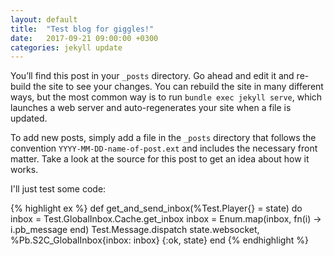 ```yaml
---
layout: default
title:  "Test blog for giggles!"
date:   2017-09-21 09:00:00 +0300
categories: jekyll update
---
```


You’ll find this post in your `_posts` directory. Go ahead and edit it and re-build the site to see your changes. You can rebuild the site in many different ways, but the most common way is to run `bundle exec jekyll serve`, which launches a web server and auto-regenerates your site when a file is updated.

To add new posts, simply add a file in the `_posts` directory that follows the convention `YYYY-MM-DD-name-of-post.ext` and includes the necessary front matter. Take a look at the source for this post to get an idea about how it works.

I'll just test some code:

{% highlight ex %}
def get_and_send_inbox(%Test.Player{} = state) do
  inbox = Test.GlobalInbox.Cache.get_inbox
  inbox = Enum.map(inbox, fn(i) -> i.pb_message end)
  Test.Message.dispatch state.websocket, %Pb.S2C_GlobalInbox{inbox: inbox}
  {:ok, state}
end
{% endhighlight %}
